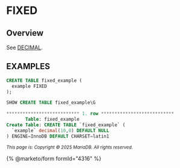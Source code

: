 # FIXED

## Overview

See [DECIMAL](decimal.md).

## EXAMPLES

```sql
CREATE TABLE fixed_example (
  example FIXED
);
```

```sql
SHOW CREATE TABLE fixed_example\G

*************************** 1. row ***************************
       Table: fixed_example
Create Table: CREATE TABLE `fixed_example` (
  `example` decimal(10,0) DEFAULT NULL
) ENGINE=InnoDB DEFAULT CHARSET=latin1
```

<sub>_This page is: Copyright © 2025 MariaDB. All rights reserved._</sub>

{% @marketo/form formId="4316" %}
